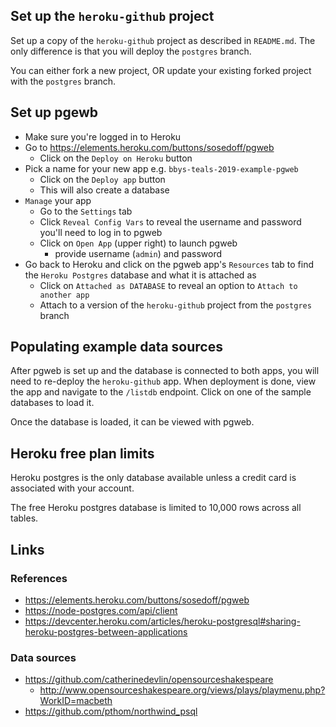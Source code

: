 ## Set up the `heroku-github` project

Set up a copy of the `heroku-github` project as described in `README.md`.
The only difference is that you will deploy the `postgres` branch.

You can either fork a new project, OR update your existing forked project with the `postgres` branch.

## Set up pgewb

- Make sure you're logged in to Heroku
- Go to https://elements.heroku.com/buttons/sosedoff/pgweb
  - Click on the `Deploy on Heroku` button
- Pick a name for your new app e.g. `bbys-teals-2019-example-pgweb`
  - Click on the `Deploy app` button
  - This will also create a database
- `Manage` your app
  - Go to the `Settings` tab
  - Click `Reveal Config Vars` to reveal the username and password you'll need to log in to pgweb
  - Click on `Open App` (upper right) to launch pgweb
    - provide username (`admin`) and password
- Go back to Heroku and click on the pgweb app's `Resources` tab to find the `Heroku Postgres` database and what it is attached as
  - Click on `Attached as DATABASE` to reveal an option to `Attach to another app`
  - Attach to a version of the `heroku-github` project from the `postgres` branch

## Populating example data sources

After pgweb is set up and the database is connected to both apps, you will need to re-deploy the `heroku-github` app.
When deployment is done, view the app and navigate to the `/listdb` endpoint.
Click on one of the sample databases to load it.

Once the database is loaded, it can be viewed with pgweb.
  
## Heroku free plan limits

Heroku postgres is the only database available unless a credit card is associated with your account.

The free Heroku postgres database is limited to 10,000 rows across all tables.

## Links

### References

- https://elements.heroku.com/buttons/sosedoff/pgweb
- https://node-postgres.com/api/client
- https://devcenter.heroku.com/articles/heroku-postgresql#sharing-heroku-postgres-between-applications

### Data sources

- https://github.com/catherinedevlin/opensourceshakespeare
  - http://www.opensourceshakespeare.org/views/plays/playmenu.php?WorkID=macbeth
- https://github.com/pthom/northwind_psql